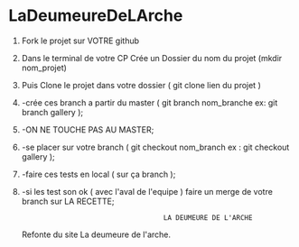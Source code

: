 # LaDeumeureDeLArche
1. Fork le projet sur VOTRE github 
2. Dans le terminal de votre CP Crée un Dossier du nom du projet (mkdir nom_projet)
3. Puis Clone le projet dans votre dossier ( git clone lien du projet )
4. -crée ces branch a partir du master ( git branch nom_branche ex: git branch gallery );
5. -ON NE TOUCHE PAS AU MASTER;
6. -se placer sur votre branch ( git checkout nom_branch ex : git checkout gallery );
7. -faire ces tests en local ( sur ça branch );
8. -si les test son ok ( avec l'aval de l'equipe ) faire un merge de votre branch sur LA RECETTE;

  

                                          LA DEUMEURE DE L'ARCHE

      Refonte du site La deumeure de l'arche. 

